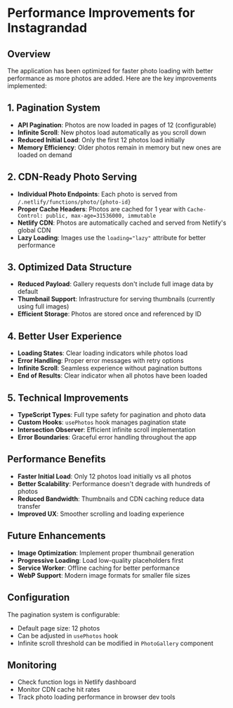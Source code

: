 # Performance Improvements for Instagrandad

## Overview
The application has been optimized for faster photo loading with better performance as more photos are added. Here are the key improvements implemented:

## 1. Pagination System
- **API Pagination**: Photos are now loaded in pages of 12 (configurable)
- **Infinite Scroll**: New photos load automatically as you scroll down
- **Reduced Initial Load**: Only the first 12 photos load initially
- **Memory Efficiency**: Older photos remain in memory but new ones are loaded on demand

## 2. CDN-Ready Photo Serving
- **Individual Photo Endpoints**: Each photo is served from `/.netlify/functions/photo/{photo-id}`
- **Proper Cache Headers**: Photos are cached for 1 year with `Cache-Control: public, max-age=31536000, immutable`
- **Netlify CDN**: Photos are automatically cached and served from Netlify's global CDN
- **Lazy Loading**: Images use the `loading="lazy"` attribute for better performance

## 3. Optimized Data Structure
- **Reduced Payload**: Gallery requests don't include full image data by default
- **Thumbnail Support**: Infrastructure for serving thumbnails (currently using full images)
- **Efficient Storage**: Photos are stored once and referenced by ID

## 4. Better User Experience
- **Loading States**: Clear loading indicators while photos load
- **Error Handling**: Proper error messages with retry options
- **Infinite Scroll**: Seamless experience without pagination buttons
- **End of Results**: Clear indicator when all photos have been loaded

## 5. Technical Improvements
- **TypeScript Types**: Full type safety for pagination and photo data
- **Custom Hooks**: `usePhotos` hook manages pagination state
- **Intersection Observer**: Efficient infinite scroll implementation
- **Error Boundaries**: Graceful error handling throughout the app

## Performance Benefits
- **Faster Initial Load**: Only 12 photos load initially vs all photos
- **Better Scalability**: Performance doesn't degrade with hundreds of photos
- **Reduced Bandwidth**: Thumbnails and CDN caching reduce data transfer
- **Improved UX**: Smoother scrolling and loading experience

## Future Enhancements
- **Image Optimization**: Implement proper thumbnail generation
- **Progressive Loading**: Load low-quality placeholders first
- **Service Worker**: Offline caching for better performance
- **WebP Support**: Modern image formats for smaller file sizes

## Configuration
The pagination system is configurable:
- Default page size: 12 photos
- Can be adjusted in `usePhotos` hook
- Infinite scroll threshold can be modified in `PhotoGallery` component

## Monitoring
- Check function logs in Netlify dashboard
- Monitor CDN cache hit rates
- Track photo loading performance in browser dev tools
